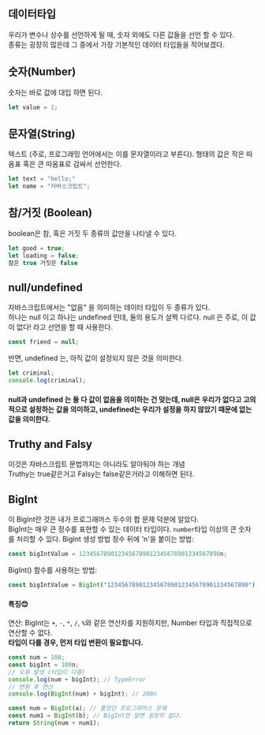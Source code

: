 ## 데이터타입
우리가 변수나 상수를 선언하게 될 때, 숫자 외에도 다른 값들을 선언 할 수 있다.\
종류는 굉장히 많은데 그 중에서 가장 기본적인 데이터 타입들을 적어보겠다.

## 숫자(Number)
숫자는 바로 값에 대입 하면 된다.
```javascript
let value = 1;
```

## 문자열(String)
텍스트 (주로, 프로그래밍 언어에서는 이를 문자열이라고 부른다). 형태의 값은 작은 따옴표 혹은 큰 따옴표로 감싸서 선언한다.
```javascript
let text = "hello;"
let name = "자바스크립트";
```
## 참/거짓 (Boolean)
boolean은 참, 혹은 거짓 두 종류의 값만을 나타낼 수 있다.
```javascript
let good = true;
let loading = false;
참은 true 거짓은 false
```
## null/undefined
자바스크립트에서는 "없음" 을 의미하는 데이터 타입이 두 종류가 있다.\
 하나는 null 이고 하나는 undefined 인데, 둘의 용도가 살짝 다르다.
null 은 주로, 이 값이 없다! 라고 선언을 할 때 사용한다.
```javascript
const friend = null;
```

반면, undefined 는, 아직 값이 설정되지 않은 것을 의미한다.
```javascript
let criminal;
console.log(criminal);
```
#### null과 undefined 는 둘 다 값이 없음을 의미하는 건 맞는데, null은 우리가 없다고 고의적으로 설정하는 값을 의미하고, undefined는 우리가 설정을 하지 않았기 때문에 없는 값을 의미한다.

## Truthy and Falsy
이것은 자바스크립트 문법까지는 아니라도 알아둬야 하는 개념\
Truthy는 true같은거고 Falsy는 false같은거라고 이해하면 된다.

## BigInt
이 BigInt란 것은 내가 프로그래머스 두수의 합 문제 덕분에 알았다.\
BigInt는 매우 큰 정수를 표현할 수 있는 데이터 타입이다. ```number```타입 이상의 큰 숫자를 처리할 수 있다.
BigInt 생성 방법
정수 뒤에 'n'을 붙이는 방법:
```javascript
const bigIntValue = 1234567890123456789012345678901234567890n;
```
BigInt() 함수를 사용하는 방법:
```javascript
const bigIntValue = BigInt("1234567890123456789012345678901234567890");
```
#### 특징😊
연산: BigInt는 ```+```, ```-```, ```*```, ```/```, ```%```와 같은 연산자를 지원하지만, Number 타입과 직접적으로 연산할 수 없다.\
**타입이 다를 경우, 먼저 타입 변환이 필요합니다.**
```javascript
const num = 100;
const bigInt = 100n;
// 오류 발생 (타입이 다름)
console.log(num + bigInt); // TypeError
// 변환 후 연산
console.log(BigInt(num) + bigInt); // 200n
```
```javascript
const num = BigInt(a); // 풀었던 프로그래머스 문제
const num1 = BigInt(b); // BigInt만 알면 굉장히 쉽다.
return String(num + num1);
```